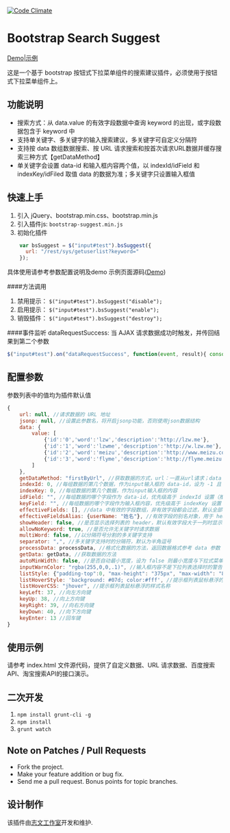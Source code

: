 [![Code Climate](http://lzw.me/images/logo.png)](http://lzw.me)

Bootstrap Search Suggest
====================

[Demo|示例](http://lzw.me/pages/demo/bootstrap-suggest-plugin) 

这是一个基于 bootstrap 按钮式下拉菜单组件的搜索建议插件，必须使用于按钮式下拉菜单组件上。

## 功能说明

* 搜索方式：从 data.value 的有效字段数据中查询 keyword 的出现，或字段数据包含于 keyword 中
* 支持单关键字、多关键字的输入搜索建议，多关键字可自定义分隔符
* 支持按 data 数组数据搜索、按  URL 请求搜索和按首次请求URL数据并缓存搜索三种方式【getDataMethod】
* 单关键字会设置 data-id 和输入框内容两个值，以 indexId/idField 和 indexKey/idFiled 取值 data 的数据为准；多关键字只设置输入框值
 
## 快速上手

1. 引入 jQuery、bootstrap.min.css、bootstrap.min.js
2. 引入插件js: `bootstrap-suggest.min.js`
3. 初始化插件

```js
    var bsSuggest = $("input#test").bsSuggest({
      url: "/rest/sys/getuserlist?keyword="
    });
```
具体使用请参考参数配置说明及demo 示例页面源码([Demo](http://lzw.me/pages/demo/bootstrap-suggest-plugin))

####方法调用
1. 禁用提示： `$("input#test").bsSuggest("disable");`
2. 启用提示： `$("input#test").bsSuggest("enable");`
3. 销毁插件： `$("input#test").bsSuggest("destroy");`

####事件监听
	dataRequestSuccess: 当  AJAX 请求数据成功时触发，并传回结果到第二个参数
```js
$("input#test").on("dataRequestSuccess", function(event, result){ console.log(result); });
```

## 配置参数

参数列表中的值均为插件默认值
```js
{
	url: null, //请求数据的 URL 地址
	jsonp: null, //设置此参数名，将开启jsonp功能，否则使用json数据结构
	data: {
		value: [
			{'id':'0','word':'lzw','description':'http://lzw.me'},
			{'id':'1','word':'lzwme','description':'http://w.lzw.me'},
			{'id':'2','word':'meizu','description':'http://www.meizu.com'},
			{'id':'3','word':'flyme','description':'http://flyme.meizu.com'}
		]
	},
	getDataMethod: "firstByUrl", //获取数据的方式，url：一直从url请求；data：从 options.data 获取；firstByUrl：第一次从Url获取全部数据
	indexId: 0,	//每组数据的第几个数据，作为input输入框的 data-id，设为 -1 且 idField 为空则不设置此值
	indexKey: 0, //每组数据的第几个数据，作为input输入框的内容
	idField: "", //每组数据的哪个字段作为 data-id，优先级高于 indexId 设置（推荐）
	keyField: "", //每组数据的哪个字段作为输入框内容，优先级高于 indexKey 设置（推荐）
	effectiveFields: [], //data 中有效的字段数组，非有效字段都会过滤，默认全部，对自定义getData方法无效  TODO
	effectiveFieldsAlias: {userName: "姓名"}, //有效字段的别名对象，用于 header 的显示
	showHeader: false, //是否显示选择列表的 header，默认有效字段大于一列时显示，否则不显示
	allowNoKeyword: true, //是否允许无关键字时请求数据
	multiWord: false, //以分隔符号分割的多关键字支持
	separator: ",", //多关键字支持时的分隔符，默认为半角逗号
	processData: processData, //格式化数据的方法，返回数据格式参考 data 参数
	getData: getData, //获取数据的方法
	autoMinWidth: false, //是否自动最小宽度，设为 false 则最小宽度与下拉式菜单等齐
	inputWarnColor: "rgba(255,0,0,.1)", //输入框内容不是下拉列表选择时的警告色
	listStyle: {"padding-top":0, "max-height": "375px", "max-width": "800px", "overflow": "auto", "width": "auto"}, //列表的样式控制
	listHoverStyle: 'background: #07d; color:#fff', //提示框列表鼠标悬浮的样式
	listHoverCSS: "jhover", //提示框列表鼠标悬浮的样式名称
	keyLeft: 37, //向左方向键
	keyUp: 38, //向上方向键
	keyRight: 39, //向右方向键
	keyDown: 40, //向下方向键
	keyEnter: 13 //回车键
}
```

## 使用示例

请参考 index.html 文件源代码，提供了自定义数据、URL 请求数据、百度搜索API、淘宝搜索API的接口演示。

## 二次开发

1. `npm install grunt-cli -g`
2. `npm install`
3. `grunt watch`

## Note on Patches / Pull Requests

* Fork the project.
* Make your feature addition or bug fix.
* Send me a pull request. Bonus points for topic branches.

## 设计制作

该插件由[志文工作室](http://lzw.me)开发和维护.